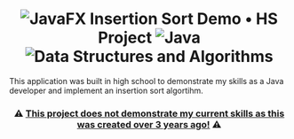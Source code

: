 <h1 align="center">
  <img src="https://img.shields.io/badge/Outdated%20-%23ED2542.svg?style=flat" alt="JavaFX" />
  Insertion Sort Demo • HS Project
  <img src="https://img.shields.io/badge/java-%23007396.svg?style=for-the-badge&logo=java&logoColor=%23FF0000" alt="Java" />
 <img src="https://img.shields.io/badge/Data%20Structures%20%26%20Algorithms-%236B39BD.svg?style=for-the-badge" alt="Data Structures and Algorithms" />
</h1>
<p>
  This application was built in high school to demonstrate my skills as a Java developer and implement an insertion sort algortihm.
</p>

<h3 align="center">⚠️ <ins>This project does not demonstrate my current skills as this was created over 3 years ago!</ins> ⚠️</h3>

